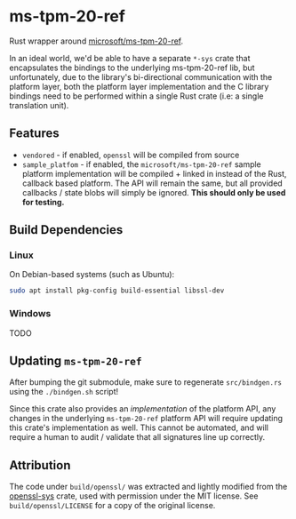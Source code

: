 # ms-tpm-20-ref

Rust wrapper around [microsoft/ms-tpm-20-ref](https://github.com/microsoft/ms-tpm-20-ref).

In an ideal world, we'd be able to have a separate `*-sys` crate that encapsulates the bindings to the underlying ms-tpm-20-ref lib, but unfortunately, due to the library's bi-directional communication with the platform layer, both the platform layer implementation and the C library bindings need to be performed within a single Rust crate (i.e: a single translation unit).

## Features

- `vendored` - if enabled, `openssl` will be compiled from source
- `sample_platfom` - if enabled, the `microsoft/ms-tpm-20-ref` sample platform implementation will be compiled + linked in instead of the Rust, callback based platform. The API will remain the same, but all provided callbacks / state blobs will simply be ignored. **This should only be used for testing.**

## Build Dependencies

### Linux

On Debian-based systems (such as Ubuntu):

```bash
sudo apt install pkg-config build-essential libssl-dev
```

### Windows

TODO

## Updating `ms-tpm-20-ref`

After bumping the git submodule, make sure to regenerate `src/bindgen.rs` using the `./bindgen.sh` script!

Since this crate also provides an _implementation_ of the platform API, any changes in the underlying `ms-tpm-20-ref` platform API will require updating this crate's implementation as well. This cannot be automated, and will require a human to audit / validate that all signatures line up correctly.

## Attribution

The code under `build/openssl/` was extracted and lightly modified from the [openssl-sys](https://github.com/sfackler/rust-openssl/tree/master/openssl-sys) crate, used with permission under the MIT license. See `build/openssl/LICENSE` for a copy of the original license.
